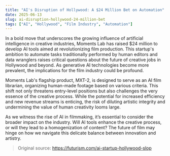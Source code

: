 ```yaml
---
title: "AI's Disruption of Hollywood: A $24 Million Bet on Automation"
date: 2025-06-13
slug: ai-disruption-hollywood-24-million-bet
tags: ["AI", "Hollywood", "Film Industry", "Automation"]
---
```


In a bold move that underscores the growing influence of artificial intelligence in creative industries, Moments Lab has raised $24 million to develop AI tools aimed at revolutionizing film production. This startup's ambition to automate tasks traditionally performed by human editors and data wranglers raises critical questions about the future of creative jobs in Hollywood and beyond. As generative AI technologies become more prevalent, the implications for the film industry could be profound.

Moments Lab's flagship product, MXT-2, is designed to serve as an AI film librarian, organizing human-made footage based on various criteria. This shift not only threatens entry-level positions but also challenges the very essence of the creative process. While the potential for increased efficiency and new revenue streams is enticing, the risk of diluting artistic integrity and undermining the value of human creativity looms large.

As we witness the rise of AI in filmmaking, it’s essential to consider the broader impact on the industry. Will AI tools enhance the creative process, or will they lead to a homogenization of content? The future of film may hinge on how we navigate this delicate balance between innovation and artistry. 

> Original source: https://futurism.com/ai-startup-hollywood-slop